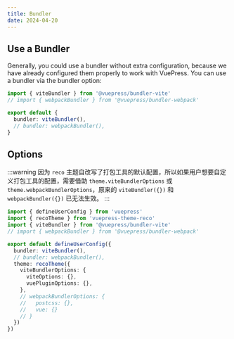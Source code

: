 ```yaml
---
title: Bundler
date: 2024-04-20
---
```


## Use a Bundler

Generally, you could use a bundler without extra configuration, because we have already configured them properly to work with VuePress. You can use a bundler via the bundler option:

```ts
import { viteBundler } from '@vuepress/bundler-vite'
// import { webpackBundler } from '@vuepress/bundler-webpack'

export default {
  bundler: viteBundler(),
  // bundler: webpackBundler(),
}
```

## Options

:::warning
因为 `reco` 主题自改写了打包工具的默认配置，所以如果用户想要自定义打包工具的配置，需要借助 `theme.viteBundlerOptions` 或 `theme.webpackBundlerOptions`，原来的 `viteBundler({})` 和 `webpackBundler({})` 已无法生效。
:::

```ts
import { defineUserConfig } from 'vuepress'
import { recoTheme } from 'vuepress-theme-reco'
import { viteBundler } from '@vuepress/bundler-vite'
// import { webpackBundler } from '@vuepress/bundler-webpack'

export default defineUserConfig({
  bundler: viteBundler(),
  // bundler: webpackBundler(),
  theme: recoTheme({
    viteBundlerOptions: {
      viteOptions: {},
      vuePluginOptions: {},
    },
    // webpackBundlerOptions: {
    //   postcss: {},
    //   vue: {}
    // }
  })
})
```